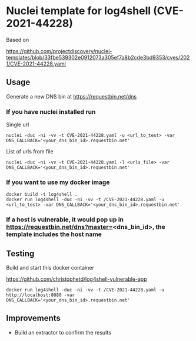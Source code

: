 # Nuclei template for log4shell (CVE-2021-44228)

Based on

https://github.com/projectdiscovery/nuclei-templates/blob/33fbe539302e0912073a305ef7a8b2cde3bd9353/cves/2021/CVE-2021-44228.yaml

## Usage
Generate a new DNS bin at https://requestbin.net/dns


### If you have nuclei installed run

Single url
```
nuclei -duc -ni -vv -t CVE-2021-44228.yaml -u <url_to_test> -var DNS_CALLBACK='<your_dns_bin_id>.requestbin.net'
```

List of urls from file
```
nuclei -duc -ni -vv -t CVE-2021-44228.yaml -l <urls_file> -var DNS_CALLBACK='<your_dns_bin_id>.requestbin.net'
```

### If you want to use my docker image
```
docker build -t log4shell .
docker run log4shell -duc -ni -vv -t /CVE-2021-44228.yaml -u <url_to_test> -var DNS_CALLBACK='<your_dns_bin_id>.requestbin.net'
```

### If a host is vulnerable, it would pop up in https://requestbin.net/dns?master=<dns_bin_id>, the template includes the host name

## Testing
Build and start this docker container

https://github.com/christophetd/log4shell-vulnerable-app

```
docker run log4shell -duc -ni -vv -t /CVE-2021-44228.yaml -u http://localhost:8080 -var DNS_CALLBACK='<your_dns_bin_id>.requestbin.net'
```

## Improvements
* Build an extractor to confirm the results